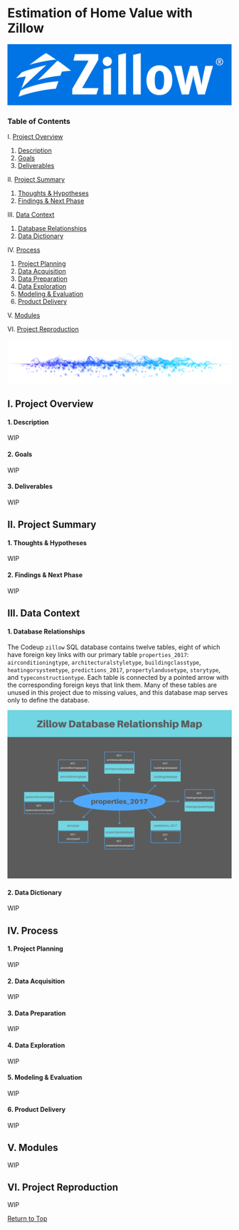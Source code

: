 # Estimation of Home Value with Zillow
![](https://github.com/ray-zapata/project_regression_zillow/blob/main/assets/logo.png)

### Table of Contents

I.   [Project Overview      ](#i-project-overview)
1.   [Description           ](#1-description)
2.   [Goals                 ](#2-goals)
3.   [Deliverables          ](#3-deliverables)

II.  [Project Summary       ](#ii-project-summary)
1.   [Thoughts & Hypotheses ](#1-thoughts--hypotheses)
2.   [Findings & Next Phase ](#2-findings--next-phase)

III. [Data Context          ](#iii-data-context)
1.   [Database Relationships](#1-database-relationships)
2.   [Data Dictionary       ](#2-data-dictionary)

IV.  [Process               ](#iv-process)
1.   [Project Planning      ](#1-project-planning)
2.   [Data Acquisition      ](#2-data-acquisition)
3.   [Data Preparation      ](#3-data-preparation)
4.   [Data Exploration      ](#4-data-exploration)
5.   [Modeling & Evaluation ](#5-modeling--evaluation)
6.   [Product Delivery      ](#6-product-delivery)

V.   [Modules               ](#v-modules)

VI.  [Project Reproduction  ](#vi-project-reproduction)

![](https://github.com/ray-zapata/project_regression_zillow/blob/main/assets/divider.png)

## I. Project Overview

#### 1. Description

WIP

#### 2. Goals

WIP

#### 3. Deliverables

WIP

## II. Project Summary

#### 1. Thoughts & Hypotheses

WIP

#### 2. Findings & Next Phase

WIP

## III. Data Context

#### 1. Database Relationships

The Codeup `zillow` SQL database contains twelve tables, eight of which have foreign key links with our primary table `properties_2017`: `airconditioningtype`, `architecturalstyletype`, `buildingclasstype`, `heatingorsystemtype`, `predictions_2017`, `propertylandusetype`, `storytype`, and `typeconstructiontype`. Each table is connected by a pointed arrow with the corresponding foreign keys that link them. Many of these tables are unused in this project due to missing values, and this database map serves only to define the database.

![](https://github.com/ray-zapata/project_regression_zillow/blob/main/assets/databasemap.png)

#### 2. Data Dictionary

WIP

## IV. Process

#### 1. Project Planning

WIP

#### 2. Data Acquisition

WIP

#### 3. Data Preparation

WIP

#### 4. Data Exploration

WIP

#### 5. Modeling & Evaluation

WIP

#### 6. Product Delivery

WIP

## V. Modules

WIP

## VI. Project Reproduction

WIP

[Return to Top](https://github.com/ray-zapata/project_regression_zillow#estimation-of-home-value-with-zillow)